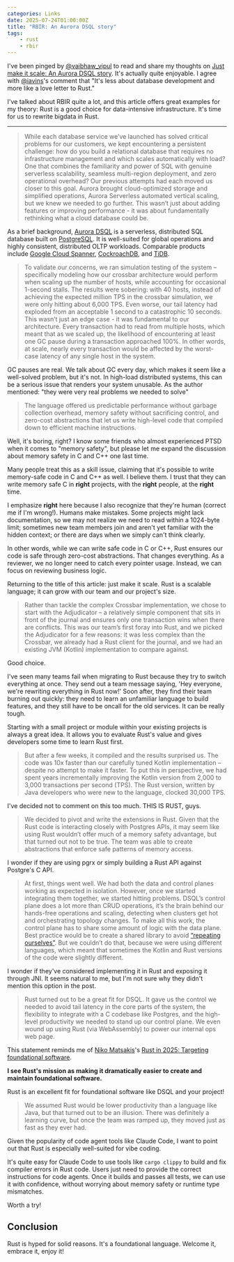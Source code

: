 ```yaml
---
categories: Links
date: 2025-07-24T01:00:00Z
title: "RBIR: An Aurora DSQL story"
tags:
    - rust
    - rbir
---
```


I've been pinged by [@vaibhaw_vipul](https://x.com/vaibhaw_vipul) to read and share my thoughts on [Just make it scale: An Aurora DSQL story](https://www.allthingsdistributed.com/2025/05/just-make-it-scale-an-aurora-dsql-story.html). It's actually quite enjoyable. I agree with [@iavins](https://x.com/iavins)'s comment that "It's less about database development and more like a love letter to Rust."

I've talked about RBIR quite a lot, and this article offers great examples for my theory: Rust is a good choice for data-intensive infrastructure. It's time for us to rewrite bigdata in Rust.

---

> While each database service we’ve launched has solved critical problems for our customers, we kept encountering a persistent challenge: how do you build a relational database that requires no infrastructure management and which scales automatically with load? One that combines the familiarity and power of SQL with genuine serverless scalability, seamless multi-region deployment, and zero operational overhead? Our previous attempts had each moved us closer to this goal. Aurora brought cloud-optimized storage and simplified operations, Aurora Serverless automated vertical scaling, but we knew we needed to go further. This wasn’t just about adding features or improving performance - it was about fundamentally rethinking what a cloud database could be.

As a brief background, [Aurora DSQL](https://aws.amazon.com/rds/aurora/) is a serverless, distributed SQL database built on [PostgreSQL](https://www.postgresql.org/). It is well-suited for global operations and highly consistent, distributed OLTP workloads. Comparable products include [Google Cloud Spanner](https://cloud.google.com/spanner), [CockroachDB](https://www.cockroachlabs.com/), and [TiDB](https://pingcap.com/).

> To validate our concerns, we ran simulation testing of the system – specifically modeling how our crossbar architecture would perform when scaling up the number of hosts, while accounting for occasional 1-second stalls. The results were sobering: with 40 hosts, instead of achieving the expected million TPS in the crossbar simulation, we were only hitting about 6,000 TPS. Even worse, our tail latency had exploded from an acceptable 1 second to a catastrophic 10 seconds. This wasn’t just an edge case - it was fundamental to our architecture. Every transaction had to read from multiple hosts, which meant that as we scaled up, the likelihood of encountering at least one GC pause during a transaction approached 100%. In other words, at scale, nearly every transaction would be affected by the worst-case latency of any single host in the system.

GC pauses are real. We talk about GC every day, which makes it seem like a well-solved problem, but it's not. In high-load distributed systems, this can be a serious issue that renders your system unusable. As the author mentioned: "they were very real problems we needed to solve"

> The language offered us predictable performance without garbage collection overhead, memory safety without sacrificing control, and zero-cost abstractions that let us write high-level code that compiled down to efficient machine instructions.

Well, it's boring, right? I know some friends who almost experienced PTSD when it comes to "memory safety", but please let me expand the discussion about memory safety in C and C++ one last time.

Many people treat this as a skill issue, claiming that it's possible to write memory-safe code in C and C++ as well. I believe them. I trust that they can write memory safe C in **right** projects, with the **right** people, at the **right** time.

I emphasize **right** here because I also recognize that they're human (correct me if I'm wrong!). Humans make mistakes. Some projects might lack documentation, so we may not realize we need to read within a 1024-byte limit; sometimes new team members join and aren't yet familiar with the hidden context; or there are days when we simply can't think clearly.

In other words, while we can write safe code in C or C++, Rust ensures our code is safe through zero-cost abstractions. That changes everything. As a reviewer, we no longer need to catch every pointer usage. Instead, we can focus on reviewing business logic.

Returning to the title of this article: just make it scale. Rust is a scalable language; it can grow with our team and our project's size.

> Rather than tackle the complex Crossbar implementation, we chose to start with the Adjudicator – a relatively simple component that sits in front of the journal and ensures only one transaction wins when there are conflicts. This was our team’s first foray into Rust, and we picked the Adjudicator for a few reasons: it was less complex than the Crossbar, we already had a Rust client for the journal, and we had an existing JVM (Kotlin) implementation to compare against.

Good choice.

I've seen many teams fail when migrating to Rust because they try to switch everything at once. They send out a team message saying, 'Hey everyone, we're rewriting everything in Rust now!' Soon after, they find their team burning out quickly: they need to learn an unfamiliar language to build features, and they still have to be oncall for the old services. It can be really tough.

Starting with a small project or module within your existing projects is always a great idea. It allows you to evaluate Rust's value and gives developers some time to learn Rust first.

> But after a few weeks, it compiled and the results surprised us. The code was 10x faster than our carefully tuned Kotlin implementation – despite no attempt to make it faster. To put this in perspective, we had spent years incrementally improving the Kotlin version from 2,000 to 3,000 transactions per second (TPS). The Rust version, written by Java developers who were new to the language, clocked 30,000 TPS.

I've decided not to comment on this too much. THIS IS RUST, guys.

> We decided to pivot and write the extensions in Rust. Given that the Rust code is interacting closely with Postgres APIs, it may seem like using Rust wouldn’t offer much of a memory safety advantage, but that turned out not to be true. The team was able to create abstractions that enforce safe patterns of memory access.

I wonder if they are using pgrx or simply building a Rust API against Postgre's C API.

> At first, things went well. We had both the data and control planes working as expected in isolation. However, once we started integrating them together, we started hitting problems. DSQL’s control plane does a lot more than CRUD operations, it’s the brain behind our hands-free operations and scaling, detecting when clusters get hot and orchestrating topology changes. To make all this work, the control plane has to share some amount of logic with the data plane. Best practice would be to create a shared library to avoid [“repeating ourselves”](https://en.wikipedia.org/wiki/Don%27t_repeat_yourself). But we couldn’t do that, because we were using different languages, which meant that sometimes the Kotlin and Rust versions of the code were slightly different.

I wonder if they've considered implementing it in Rust and exposing it through JNI. It seems natural to me, but I'm not sure why they didn't mention this option in the post.

> Rust turned out to be a great fit for DSQL. It gave us the control we needed to avoid tail latency in the core parts of the system, the flexibility to integrate with a C codebase like Postgres, and the high-level productivity we needed to stand up our control plane. We even wound up using Rust (via WebAssembly) to power our internal ops web page.

This statement reminds me of [Niko Matsakis](https://github.com/nikomatsakis)'s [Rust in 2025: Targeting foundational software](https://smallcultfollowing.com/babysteps/blog/2025/03/10/rust-2025-intro/).

**I see Rust's mission as making it dramatically easier to create and maintain foundational software.**

Rust is an excellent fit for foundational software like DSQL and your project!

> We assumed Rust would be lower productivity than a language like Java, but that turned out to be an illusion. There was definitely a learning curve, but once the team was ramped up, they moved just as fast as they ever had.

Given the popularity of code agent tools like Claude Code, I want to point out that Rust is especially well-suited for vibe coding.

It's quite easy for Claude Code to use tools like `cargo clippy` to build and fix compiler errors in Rust code. Users just need to provide the correct instructions for code agents. Once it builds and passes all tests, we can use it with confidence, without worrying about memory safety or runtime type mismatches.

Worth a try!

## Conclusion

Rust is hyped for solid reasons. It's a foundational language. Welcome it, embrace it, enjoy it!

